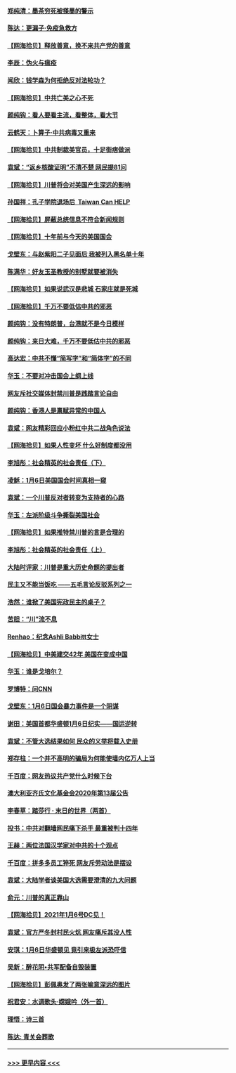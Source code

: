 #### [郑纯清：墨茶穷死被搽墨的警示](../pages/nsc993/n12709262.md?t=01250801) 
#### [陈达：更漏子·免疫急救方](../pages/nsc993/n12709244.md?t=01250801) 
#### [【网海拾贝】释放善意，换不来共产党的善意](../pages/nsc993/n12708361.md?t=01250801) 
#### [李辰：伪火与瘟疫](../pages/nsc993/n12707981.md?t=01250801) 
#### [闻欣：钱学森为何拒绝反对法轮功？](../pages/nsc993/n12707407.md?t=01250801) 
#### [【网海拾贝】中共亡美之心不死](../pages/nsc993/n12707621.md?t=01250801) 
#### [颜纯钩：看人要看主流，看整体，看大节](../pages/nsc993/n12707536.md?t=01250801) 
#### [云鹤天：卜算子‧中共病毒又重来](../pages/nsc993/n12707408.md?t=01250801) 
#### [【网海拾贝】中共制裁美官员，十足街痞做派](../pages/nsc993/n12705115.md?t=01250801) 
#### [袁斌：“返乡核酸证明”不清不楚 网民提81问](../pages/nsc993/n12704982.md?t=01250801) 
#### [【网海拾贝】川普将会对美国产生深远的影响](../pages/nsc993/n12703045.md?t=01250801) 
#### [孙国祥：孔子学院退场后  Taiwan Can HELP](../pages/nsc993/n12702430.md?t=01250801) 
#### [【网海拾贝】屏蔽总统信息不符合新闻规则](../pages/nsc993/n12699998.md?t=01250801) 
#### [【网海拾贝】十年前与今天的美国国会](../pages/nsc993/n12696993.md?t=01250801) 
#### [戈壁东：与赵紫阳二子见面后 我被列入黑名单十年](../pages/nsc993/n12696215.md?t=01250801) 
#### [陈满华：好友玉圣教授的别墅就要被消失](../pages/nsc993/n12695411.md?t=01250801) 
#### [【网海拾贝】如果说武汉是悲城 石家庄就是死城](../pages/nsc993/n12694589.md?t=01250801) 
#### [【网海拾贝】千万不要低估中共的邪恶](../pages/nsc993/n12692771.md?t=01250801) 
#### [颜纯钩：没有特朗普，台港就不是今日模样](../pages/nsc993/n12692678.md?t=01250801) 
#### [颜纯钩：来日大难，千万不要低估中共的邪恶](../pages/nsc993/n12692080.md?t=01250801) 
#### [高达宏：中共不懂“简写字”和“简体字”的不同](../pages/nsc993/n12692068.md?t=01250801) 
#### [华玉：不要对冲击国会上纲上线](../pages/nsc993/n12689948.md?t=01250801) 
#### [网友斥社交媒体封禁川普是践踏言论自由](../pages/nsc993/n12687482.md?t=01250801) 
#### [颜纯钩：香港人是禀赋异常的中国人](../pages/nsc993/n12685142.md?t=01250801) 
#### [袁斌：网友精彩回应小粉红中共二战角色说法](../pages/nsc993/n12684994.md?t=01250801) 
#### [【网海拾贝】如果人性变坏 什么好制度都没用](../pages/nsc993/n12683000.md?t=01250801) 
#### [李旭彤：社会精英的社会责任（下）](../pages/nsc993/n12680604.md?t=01250801) 
#### [凌稣：1月6日美国国会时间真相一窥](../pages/nsc993/n12682780.md?t=01250801) 
#### [袁斌：一个川普反对者转变为支持者的心路](../pages/nsc993/n12682700.md?t=01250801) 
#### [华玉：左派阶级斗争撕裂美国社会](../pages/nsc993/n12681226.md?t=01250801) 
#### [【网海拾贝】如果推特禁川普的言是合理的](../pages/nsc993/n12681232.md?t=01250801) 
#### [李旭彤：社会精英的社会责任（上）](../pages/nsc993/n12680501.md?t=01250801) 
#### [大陆时评家：川普是重大历史命题的提出者](../pages/nsc993/n12679904.md?t=01250801) 
#### [民主又不能当饭吃 ——五毛言论反驳系列之一](../pages/nsc993/n12679877.md?t=01250801) 
#### [浩然：谁掀了美国宪政民主的桌子？](../pages/nsc993/n12679850.md?t=01250801) 
#### [苦胆：“川”流不息](../pages/nsc993/n12678388.md?t=01250801) 
#### [Renhao：纪念Ashli Babbitt女士](../pages/nsc993/n12678359.md?t=01250801) 
#### [【网海拾贝】中美建交42年 美国在变成中国](../pages/nsc993/n12678324.md?t=01250801) 
#### [华玉：谁是戈培尔？](../pages/nsc993/n12677515.md?t=01250801) 
#### [罗博特：问CNN](../pages/nsc993/n12677172.md?t=01250801) 
#### [戈壁东：1月6日国会暴力事件是一个阴谋](../pages/nsc993/n12674639.md?t=01250801) 
#### [谢田：美国首都华盛顿1月6日纪实——国运逆转](../pages/nsc993/n12673190.md?t=01250801) 
#### [袁斌：不管大选结果如何 民众的义举将载入史册](../pages/nsc993/n12672787.md?t=01250801) 
#### [郑存柱：一个并不高明的骗局为何能使墙内亿万人上当](../pages/nsc993/n12671449.md?t=01250801) 
#### [千百度：网友热议共产党什么时候下台](../pages/nsc993/n12670442.md?t=01250801) 
#### [澳大利亚齐氏文化基金会2020年第13届公告](../pages/nsc993/n12670273.md?t=01250801) 
#### [李春草：踏莎行 · 末日的世界（两首）](../pages/nsc993/n12670253.md?t=01250801) 
#### [投书：中共对翻墙网民痛下杀手 最重被判十四年](../pages/nsc993/n12670190.md?t=01250801) 
#### [王赫：两位法国汉学家对中共的十个观点](../pages/nsc993/n12669593.md?t=01250801) 
#### [千百度：拼多多员工猝死 网友斥劳动法是摆设](../pages/nsc993/n12668081.md?t=01250801) 
#### [袁斌：大陆学者谈美国大选需要澄清的九大问题](../pages/nsc993/n12668023.md?t=01250801) 
#### [俞元：川普的真正靠山](../pages/nsc993/n12668000.md?t=01250801) 
#### [【网海拾贝】2021年1月6号DC见！](../pages/nsc993/n12664957.md?t=01250801) 
#### [袁斌：官方严冬封村民火炕 网友痛斥其没人性](../pages/nsc993/n12664882.md?t=01250801) 
#### [安琪：1月6日华盛顿见 竟引来极左派恐吓信](../pages/nsc993/n12664831.md?t=01250801) 
#### [吴新：醉花阴•共军配备自毁装置](../pages/nsc993/n12664766.md?t=01250801) 
#### [【网海拾贝】彭佩奥发了两张喻意深远的图片](../pages/nsc993/n12663515.md?t=01250801) 
#### [祝君安：水调歌头·嫦娥吟（外一首）](../pages/nsc993/n12663345.md?t=01250801) 
#### [理悟：诗三首](../pages/nsc993/n12663334.md?t=01250801) 
#### [陈达: 青关会葬歌](../pages/nsc993/n12663305.md?t=01250801) 

----
#### [ >>> 更早内容 <<< ](../indexes/nsc993-earlier.md)
